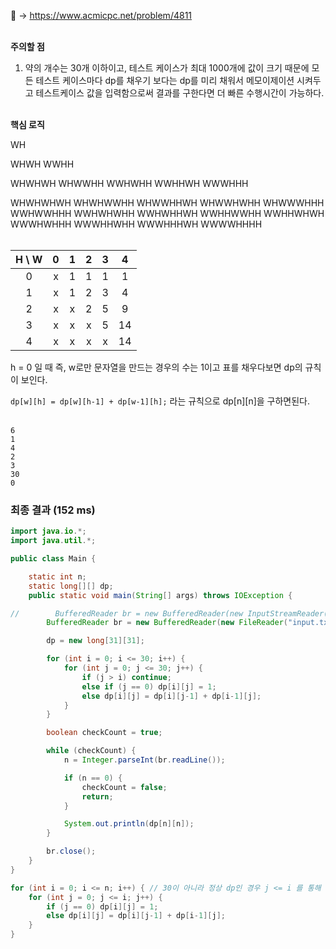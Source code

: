 📌 → https://www.acmicpc.net/problem/4811 <br/><br/>

**주의할 점**

1. 약의 개수는 30개 이하이고, 테스트 케이스가 최대 1000개에 값이 크기 때문에 모든 테스트 케이스마다 dp를 채우기 보다는 dp를 미리 채워서 메모이제이션 시켜두고 테스트케이스 값을 입력함으로써 결과를 구한다면 더 빠른 수행시간이 가능하다. <br/><br/>

**핵심 로직**

WH

WHWH WWHH

WHWHWH WHWWHH WWHWHH WWHHWH WWWHHH

WHWHWHWH WHWHWWHH WHWWHHWH WHWWHWHH WHWWWHHH WWHWWHHH WWHWHWHH WWHWHHWH WWHHWWHH WWHHWHWH WWWHWHHH WWWHHWHH WWWHHHWH WWWWHHHH <br/><br/>

| H \ W | 0 | 1 | 2 | 3 | 4 |
| :-------: | :-------: | :-------: | :-------: | :-------: | :-------: |
| 0 | x | 1 | 1 | 1 | 1 |
| 1 | x | 1 | 2 | 3 | 4 |
| 2 | x | x | 2 | 5 | 9 |
| 3 | x | x | x | 5 | 14 |
| 4 | x | x | x | x | 14 |

h = 0 일 때 즉, w로만 문자열을 만드는 경우의 수는 1이고 표를 채우다보면 dp의 규칙이 보인다. 

`dp[w][h] = dp[w][h-1] + dp[w-1][h];` 라는 규칙으로 dp[n][n]을 구하면된다.  <br/><br/>

```
6
1
4
2
3
30
0
```

### 최종 결과 (152 ms)

```java
import java.io.*;
import java.util.*;

public class Main {

    static int n;
    static long[][] dp;
    public static void main(String[] args) throws IOException {

//        BufferedReader br = new BufferedReader(new InputStreamReader(System.in));
        BufferedReader br = new BufferedReader(new FileReader("input.txt"));

        dp = new long[31][31];

        for (int i = 0; i <= 30; i++) {
            for (int j = 0; j <= 30; j++) {
                if (j > i) continue;
                else if (j == 0) dp[i][j] = 1;
                else dp[i][j] = dp[i][j-1] + dp[i-1][j];
            }
        }

        boolean checkCount = true;

        while (checkCount) {
            n = Integer.parseInt(br.readLine());

            if (n == 0) {
                checkCount = false;
                return;
            }

            System.out.println(dp[n][n]);
        }

        br.close();
    }
}
```

```java
for (int i = 0; i <= n; i++) { // 30이 아니라 정상 dp인 경우 j <= i 를 통해 if 문을 없앨 수 있다.
    for (int j = 0; j <= i; j++) {
        if (j == 0) dp[i][j] = 1;
        else dp[i][j] = dp[i][j-1] + dp[i-1][j];
    }
}
```
